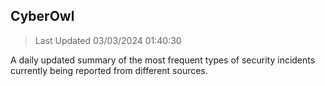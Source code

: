 ## CyberOwl 
> Last Updated 03/03/2024 01:40:30 


A daily updated summary of the most frequent types of security incidents currently being reported from different sources.

